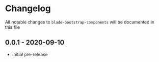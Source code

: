 # Changelog

All notable changes to `blade-bootstrap-components` will be documented in this file

## 0.0.1 - 2020-09-10

- initial pre-release
